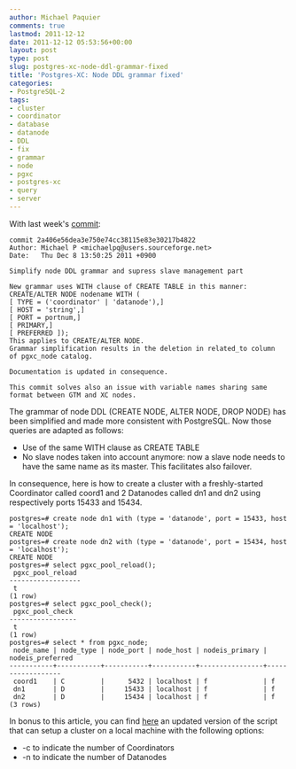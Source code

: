 ```yaml
---
author: Michael Paquier
comments: true
lastmod: 2011-12-12
date: 2011-12-12 05:53:56+00:00
layout: post
type: post
slug: postgres-xc-node-ddl-grammar-fixed
title: 'Postgres-XC: Node DDL grammar fixed'
categories:
- PostgreSQL-2
tags:
- cluster
- coordinator
- database
- datanode
- DDL
- fix
- grammar
- node
- pgxc
- postgres-xc
- query
- server
---
```


With last week's [commit](http://postgres-xc.git.sourceforge.net/git/gitweb.cgi?p=postgres-xc/postgres-xc;a=commitdiff;h=2a406e56dea3e750e74cc38115e83e30217b4822;hp=99407dfd856b4250593379a6764f9bbd61ae03f7):

    commit 2a406e56dea3e750e74cc38115e83e30217b4822
    Author: Michael P <michaelpq@users.sourceforge.net>
    Date:   Thu Dec 8 13:50:25 2011 +0900

    Simplify node DDL grammar and supress slave management part

    New grammar uses WITH clause of CREATE TABLE in this manner:
    CREATE/ALTER NODE nodename WITH (
    [ TYPE = ('coordinator' | 'datanode'),]
    [ HOST = 'string',]
    [ PORT = portnum,]
    [ PRIMARY,]
    [ PREFERRED ]);
    This applies to CREATE/ALTER NODE.
    Grammar simplification results in the deletion in related_to column
    of pgxc_node catalog.

    Documentation is updated in consequence.

    This commit solves also an issue with variable names sharing same
    format between GTM and XC nodes.

The grammar of node DDL (CREATE NODE, ALTER NODE, DROP NODE) has been simplified and made more consistent with PostgreSQL. Now those queries are adapted as follows:

  * Use of the same WITH clause as CREATE TABLE
  * No slave nodes taken into account anymore: now a slave node needs to have the same name as its master. This facilitates also failover.

In consequence, here is how to create a cluster with a freshly-started Coordinator called coord1 and 2 Datanodes called dn1 and dn2 using respectively ports 15433 and 15434.

    postgres=# create node dn1 with (type = 'datanode', port = 15433, host = 'localhost');
    CREATE NODE
    postgres=# create node dn2 with (type = 'datanode', port = 15434, host = 'localhost');
    CREATE NODE
    postgres=# select pgxc_pool_reload();
     pgxc_pool_reload 
    ------------------
     t
    (1 row)
    postgres=# select pgxc_pool_check();
     pgxc_pool_check 
    -----------------
     t
    (1 row)
    postgres=# select * from pgxc_node;
     node_name | node_type | node_port | node_host | nodeis_primary | nodeis_preferred 
    -----------+-----------+-----------+-----------+----------------+------------------
     coord1    | C         |      5432 | localhost | f              | f
     dn1       | D         |     15433 | localhost | f              | f
     dn2       | D         |     15434 | localhost | f              | f
    (3 rows)

In bonus to this article, you can find [here](/wp-content/uploads/2011/12/start_cluster_2.tar.gz) an updated version of the script that can setup a cluster on a local machine with the following options:

  * -c to indicate the number of Coordinators
  * -n to indicate the number of Datanodes
